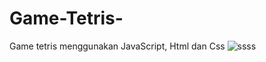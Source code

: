 # Game-Tetris-
Game tetris menggunakan JavaScript, Html dan Css
![ssss](https://user-images.githubusercontent.com/89238386/180641754-6fc612b0-6241-4f69-8cc1-2aef5df47a76.png)
